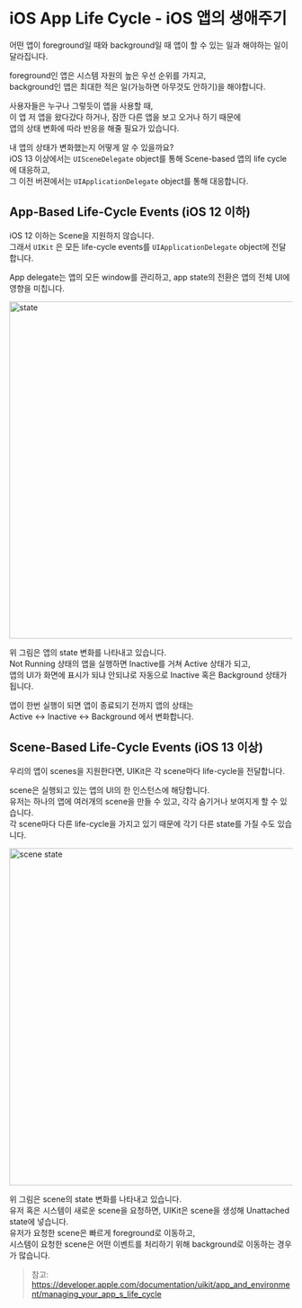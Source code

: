 # iOS App Life Cycle - iOS 앱의 생애주기

어떤 앱이 foreground일 때와 background일 때 앱이 할 수 있는 일과 해야하는 일이 달라집니다.

foreground인 앱은 시스템 자원의 높은 우선 순위를 가지고, <br>
background인 앱은 최대한 적은 일(가능하면 아무것도 안하기)을 해야합니다.

사용자들은 누구나 그렇듯이 앱을 사용할 때,<br>
이 앱 저 앱을 왔다갔다 하거나, 잠깐 다른 앱을 보고 오거나 하기 때문에 <br>
앱의 상태 변화에 따라 반응을 해줄 필요가 있습니다.

내 앱의 상태가 변화했는지 어떻게 알 수 있을까요?<br>
iOS 13 이상에서는 ```UISceneDelegate``` object를 통해 Scene-based 앱의 life cycle에 대응하고,<br>
그 이전 버젼에서는 ```UIApplicationDelegate``` object를 통해 대응합니다.

## App-Based Life-Cycle Events (iOS 12 이하)

iOS 12 이하는 Scene을 지원하지 않습니다.<br>
그래서 ```UIKit``` 은 모든 life-cycle events를 ```UIApplicationDelegate``` object에 전달합니다.

App delegate는 앱의 모든 window를 관리하고, app state의 전환은 앱의 전체 UI에 영향을 미칩니다.

<img width="600" alt="state" src="https://user-images.githubusercontent.com/22260098/118744238-e7dfc200-b88e-11eb-9c22-13c5d97285ba.png">

위 그림은 앱의 state 변화를 나타내고 있습니다.<br>
Not Running 상태의 앱을 실행하면 Inactive를 거쳐 Active 상태가 되고, <br>
앱의 UI가 화면에 표시가 되냐 안되냐로 자동으로 Inactive 혹은 Background 상태가 됩니다. 

앱이 한번 실행이 되면 앱이 종료되기 전까지 앱의 상태는 <br>
Active <-> Inactive <-> Background 에서 변화합니다.

## Scene-Based Life-Cycle Events (iOS 13 이상)

우리의 앱이 scenes을 지원한다면, UIKit은 각 scene마다 life-cycle을 전달합니다.

scene은 실행되고 있는 앱의 UI의 한 인스턴스에 해당합니다.<br>
유저는 하나의 앱에 여러개의 scene을 만들 수 있고, 각각 숨기거나 보여지게 할 수 있습니다.<br>
각 scene마다 다른 life-cycle을 가지고 있기 때문에 각기 다른 state를 가질 수도 있습니다.

<img width="600" alt="scene state" src="https://user-images.githubusercontent.com/22260098/118748799-4dd04780-b897-11eb-9247-49cf039cb9ab.png">

위 그림은 scene의 state 변화를 나타내고 있습니다.<br>
유저 혹은 시스템이 새로운 scene을 요청하면, UIKit은 scene을 생성해 Unattached state에 넣습니다. <br>
유저가 요청한 scene은 빠르게 foreground로 이동하고, <br>
시스템이 요청한 scene은 어떤 이벤트를 처리하기 위해 background로 이동하는 경우가 많습니다.

> 참고: https://developer.apple.com/documentation/uikit/app_and_environment/managing_your_app_s_life_cycle